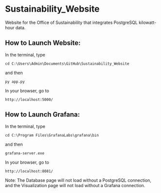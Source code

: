 # Sustainability_Website
Website for the Office of Sustainability that integrates PostgreSQL kilowatt-hour data.

## How to Launch Website:
In the terminal, type
```
cd C:\Users\Admin\Documents\GitHub\Sustainability_Website
```
and then
```
py app.py
```
In your browser, go to
```
http://localhost:5000/
```

## How to Launch Grafana:
In the terminal, type
```
cd C:\Program Files\GrafanaLabs\grafana\bin
```
and then
```
grafana-server.exe
```
In your browser, go to
```
http://localhost:8081/
```

Note: The Database page will not load without a PostgreSQL connection, and the Visualization page will not load without a Grafana connection.
